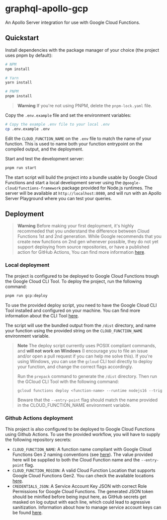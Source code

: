 # graphql-apollo-gcp

An Apollo Server integration for use with Google Cloud Functions.

## Quickstart

Install dependencies with the package manager of your choice (the project uses pnpm by default):

```bash
# NPM
npm install

# Yarn
yarn install

# PNPM
pnpm install
```

> **Warning**
> If you're not using PNPM, delete the `pnpm-lock.yaml` file.

Copy the `.env.example` file and set the environment variables:

```bash
# Copy the example .env file to your local .env
cp .env.example .env
```

Edit the `CLOUD_FUNCTION_NAME` on the `.env` file to match the name of your function. This is used to name both your function entrypoint on the compiled output, and the deployment.

Start and test the development server:

```bash
pnpm run start
```

The start script will build the project into a bundle usable by Google Cloud Functions and start a local development server using the `@google-cloud/functions-framework` package provided for Node.js runtimes. The server will be available at `http://localhost:8080`, and will run with an Apollo Server Playground where you can test your queries.

## Deployment

> **Warning**
> Before making your first deployment, it's highly recommeded that you understand the difference between Cloud Functions 1st and 2nd generation. While Google recommends that you create new functions on 2nd gen whenever possible, they do not yet support deploying from source repositories, or have a published action for GitHub Actions, You can find more information [here](https://cloud.google.com/functions/docs/concepts/version-comparison).

### Local deployment

The project is configured to be deployed to Google Cloud Functions trough the Google Cloud CLI Tool. To deploy the project, run the following command:

```bash
pnpm run gcp:deploy
```

To use the provided deploy script, you need to have the Google Cloud CLI Tool installed and configured on your machine. You can find more information about the CLI Tool [here](https://cloud.google.com/sdk/gcloud).

The script will use the bundled output from the `/dist` directory, and name your function using the provided string on the `CLOUD_FUNCTION_NAME` environment variable.

> **Note**
> The deploy script currently uses POSIX compliant commands, and **will not work on Windows** (I encourage you to file an issue and/or open a pull request if you can help me solve this). If you're using Windows, you can use the `gcloud` CLI tool directly to deploy your function, and change the correct flags accordingly.
>
> Run the `prepack` command to generate the `/dist` directory. Then run the GCloud CLI Tool with the following command:
>
> ```powershell
> gcloud functions deploy <function-name> --runtime nodejs16 --trigger-http --allow-unauthenticated --entry-point=<function-name> --source=dist
> ```
>
> Beware that the `--entry-point` flag should match the name provided in the CLOUD_FUNCTION_NAME environment variable.

### Github Actions deployment

This project is also configured to be deployed to Google Cloud Functions using Github Actions. To use the provided workflow, you will have to supply the following repository secrets:

- `CLOUD_FUNCTION_NAME`: A function name compliant with Google Cloud Functions Gen 2 naming conventions (see [here](https://cloud.google.com/functions/docs/deploy#basics)). The value provided here will be supplied to both the Cloud Function name and the `--entry-point` flag.
- `CLOUD_FUNCTION_REGION`: A valid Cloud Function Location that supports Google Cloud Functions Gen2. You can check the available locations [here](https://cloud.google.com/functions/docs/locations).
- `CREDENTIALS_JSON`: A Service Account Key JSON with correct Role Permissions for Google Cloud Functions. The generated JSON token should be minified before being input here, as GitHub secrets get masked on log output with each line, which could lead to agressive sanitization. Information about how to manage service account keys can be found [here](https://cloud.google.com/iam/docs/creating-managing-service-account-keys).


